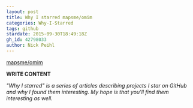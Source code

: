 ```yaml
---
layout: post
title: Why I starred mapsme/omim
categories: Why-I-Starred
tags: github
stardate: 2015-09-30T18:49:18Z
gh_id: 42798033
author: Nick Peihl
---
```


[mapsme/omim](https://github.com/mapsme/omim)

**WRITE CONTENT**

*"Why I starred" is a series of articles describing projects I star on GitHub and why I found them interesting. My hope is that you'll find them interesting as well.*


